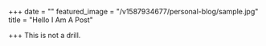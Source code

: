 +++
date = ""
featured_image = "/v1587934677/personal-blog/sample.jpg"
title = "Hello I Am A Post"

+++
This is not a drill.